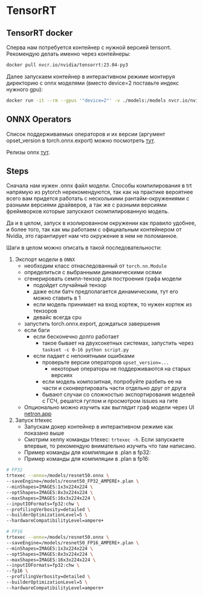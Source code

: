 # TensorRT


## TensorRT docker

Сперва нам потребуется контейнер с нужной версией tensorrt. 
Рекомендую делать именно через контейнеры:

```bash
docker pull nvcr.io/nvidia/tensorrt:23.04-py3
```

Далее запускаем контейнер в интерактивном режиме монтируя директорию с onnx моделями
(вместо device=2 поставьте индекс нужного gpu):

```bash
docker run -it --rm --gpus '"device=2"' -v ./models:/models nvcr.io/nvidia/tensorrt:23.04-py3
```

## ONNX Operators

Список поддерживаемых операторов и их версии (аргумент opset_version в torch.onnx.export) можно посмотреть [тут](https://github.com/onnx/onnx/blob/main/docs/Operators.md).

Релизы onnx [тут](https://github.com/onnx/onnx/releases).


## Steps

Сначала нам нужен .onnx файл модели. Способы компилирования в trt напрямую из pytorch нерекомендуются,
так как на практике вероятнее всего вам придется работать с несколькими рантайм-окружениями с разными версиями
драйверов, а так же с разными версиями фреймворков которые запускают скомпилированную модель.

Да и в целом, запуск в изолированном окружении как правило удобнее, и более того, так как мы работаем с официальным контейнером от Nvidia, это гарантирует нам что окружение в нем не поломанное.

Шаги в целом можно описать в такой последовательности:

1. Экспорт модели в `ONNX`
    - необходим класс отнаследованный от `torch.nn.Module`
    - определиться с выбранными динамическими осями
    - сгенерировать семпл-тензор для построения графа модели
        - подойдет случайный тензор
        - даже если батч предполагается динамическим, тут его можно ставить в 1
        - если модель принимает на вход кортеж, то нужен кортеж из тензоров
        - девайс всегда cpu
    - запустить torch.onnx.export, дождаться завершения
    - если баги
        - если бесконечно долго работает
            - такое бывает на двухсокетных системах, запустить через `taskset -c 0-16 python script.py`
        - если падает с непонятными ошибками
            - проверьте версии операторов `opset_version=...`
                - некоторые операторы не поддерживаются на старых версиях
            - если модель композитная, попробуйте разбить ее на части и сконвертировать части отдельно друг от друга
            - бывают случаи со сложностью экспортирования моделей с ГСЧ, решатся гуглом и просмотром issues на гите
    - Опционально можно изучить как выглядит граф модели через UI [netron.app](https://netron.app/)
2. Запуск trtexec
    - Запускам докер контейнер в интерактивном режиме как показано выше
    - Смотрим хелпу команды trtexec: `trtexec -h`. Если запускаете впервые, то рекомендую внимательно изучить что там написано.
    - Пример команды для компиляции в .plan в fp32:
    - Пример команды для компиляции в .plan в fp16:


```bash
# FP32
trtexec --onnx=/models/resnet50.onnx \
--saveEngine=/models/resnet50_FP32_AMPERE+.plan \
--minShapes=IMAGES:1x3x224x224 \
--optShapes=IMAGES:8x3x224x224 \
--maxShapes=IMAGES:16x3x224x224 \
--inputIOFormats=fp32:chw \
--profilingVerbosity=detailed \
--builderOptimizationLevel=5 \
--hardwareCompatibilityLevel=ampere+

# FP16
trtexec --onnx=/models/resnet50.onnx \
--saveEngine=/models/resnet50_FP16_AMPERE+.plan \
--minShapes=IMAGES:1x3x224x224 \
--optShapes=IMAGES:8x3x224x224 \
--maxShapes=IMAGES:16x3x224x224 \
--inputIOFormats=fp32:chw \
--fp16 \
--profilingVerbosity=detailed \
--builderOptimizationLevel=5 \
--hardwareCompatibilityLevel=ampere+
```

